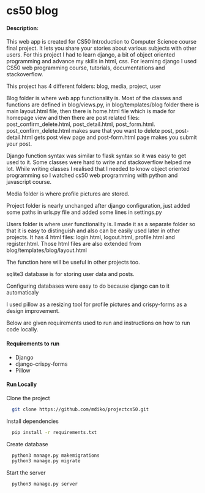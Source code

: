 # cs50 blog
#### Description:
This web app is created for CS50 Introduction to Computer Science course final project. 
It lets you share your stories about various subjects with other users. 
For this project I had to learn django, a bit of object oriented programming and advance my skills in html, css. 
For learning django I used CS50 web programming course, tutorials, documentations and stackoverflow.

This project has 4 different folders: blog, media, project, user

Blog folder is where web app functionality is. 
Most of the classes and functions are defined in blog/views.py, 
in blog/templates/blog folder there is main layout.html file, then there is home.html file which is made for homepage view and 
then there are post related files: post_confirm_delete.html, post_detail.html, post_form.html. post_confirm_delete.html makes sure that you want to delete post, post-detail.html gets post view page and post-form.html page makes you submit your post. 

Django function syntax was similar to flask syntax so it was easy to get used to it.
Some classes were hard to write and stackoverflow helped me lot. 
While writing classes I realised that I needed to know object oriented programming so I watched cs50 web programming with python and javascript course.

Media folder is where profile pictures are stored.

Project folder is nearly unchanged after django configuration, just added some paths in urls.py file and added some lines in settings.py

Users folder is where user functionality is. 
I made it as a separate folder so that it is easy to distinguish and also can be easily used later in other projects. 
It has 4 html files: login.html, logout.html, profile.html and register.html. 
Those html files are also extended from blog/templates/blog/layout.html

The function here will be useful in other projects too. 

sqlite3 database is for storing user data and posts.

Configuring databases were easy to do because django can to it automaticaly

I used pillow as a resizing tool for profile pictures and crispy-forms as a design improvement.

Below are given requirements used to run and instructions on how to run code locally.



#### Requirements to run
* Django
* django-crispy-forms
* Pillow

#### Run Locally

Clone the project

```bash
  git clone https://github.com/mdiko/projectcs50.git
```

Install dependencies

```bash
  pip install -r requirements.txt
```

Create database

```bash
  python3 manage.py makemigrations
  python3 manage.py migrate
```

Start the server

```bash
  python3 manage.py server
```
